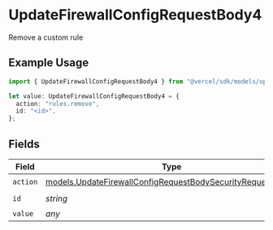 # UpdateFirewallConfigRequestBody4

Remove a custom rule

## Example Usage

```typescript
import { UpdateFirewallConfigRequestBody4 } from "@vercel/sdk/models/updatefirewallconfigop.js";

let value: UpdateFirewallConfigRequestBody4 = {
  action: "rules.remove",
  id: "<id>",
};
```

## Fields

| Field                                                                                                                            | Type                                                                                                                             | Required                                                                                                                         | Description                                                                                                                      |
| -------------------------------------------------------------------------------------------------------------------------------- | -------------------------------------------------------------------------------------------------------------------------------- | -------------------------------------------------------------------------------------------------------------------------------- | -------------------------------------------------------------------------------------------------------------------------------- |
| `action`                                                                                                                         | [models.UpdateFirewallConfigRequestBodySecurityRequestAction](../models/updatefirewallconfigrequestbodysecurityrequestaction.md) | :heavy_check_mark:                                                                                                               | N/A                                                                                                                              |
| `id`                                                                                                                             | *string*                                                                                                                         | :heavy_check_mark:                                                                                                               | N/A                                                                                                                              |
| `value`                                                                                                                          | *any*                                                                                                                            | :heavy_minus_sign:                                                                                                               | N/A                                                                                                                              |